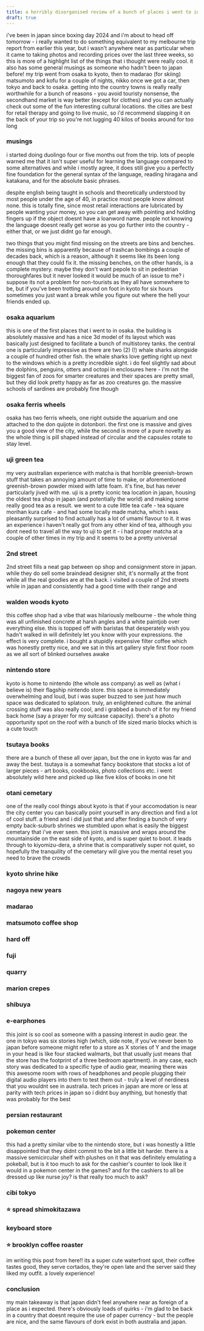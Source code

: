 ```yaml
---
title: a horribly disorganised review of a bunch of places i went to in japan this month
draft: true
---
```


i've been in japan since boxing day 2024 and i'm about to head off tomorrow - i really wanted to do something equivalent to my melbourne trip report from earlier this year, but i wasn't anywhere near as particular when it came to taking photos and recording prices over the last three weeks, so this is more of a highlight list of the things that i thought were really cool. it also has some general musings as someone who hadn't been to japan before! my trip went from osaka to kyoto, then to madarao (for skiing) matsumoto and kofu for a couple of nights, nikko once we got a car, then tokyo and back to osaka. getting into the country towns is really really worthwhile for a bunch of reasons - you avoid touristy nonsense, the secondhand market is way better (except for clothes) and you can actually check out some of the fun interesting cultural locations. the cities are best for retail therapy and going to live music, so i'd recommend slapping it on the back of your trip so you're not lugging 40 kilos of books around for too long

### musings
i started doing duolingo four or five months out from the trip. lots of people warned me that it isn't super useful for learning the language compared to some alternatives and while i mostly agree, it does still give you a perfectly fine foundation for the general syntax of the language, reading hiragana and katakana, and for the absolute basic phrases. 

despite english being taught in schools and theoretically understood by most people under the age of 40, in practice most people know almost none. this is totally fine, since most retail interactions are lubricated by people wanting your money, so you can get away with pointing and holding fingers up if the object doesnt have a loanword name. people not knowing the language doesnt really get worse as you go further into the country - either that, or we just didnt go far enough. 

two things that you might find missing on the streets are bins and benches. the missing bins is apparently because of trashcan bombings a couple of decades back, which is a reason, although it seems like its been long enough that they could fix it. the missing benches, on the other hands, is a complete mystery. maybe they don't want pepole to sit in pedestrian thoroughfares but it never looked it would be much of an issue to me? i suppose its not a problem for non-tourists as they all have somewhere to be, but if you've been trotting around on foot in kyoto for six hours sometimes you just want a break while you figure out where the hell your friends ended up.

### osaka aquarium
this is one of the first places that i went to in osaka. the building is absolutely massive and has a nice 3d model of its layout which was basically just designed to facilitate a bunch of multistorey tanks. the central one is particularly impressive as there are two (2) (!) whale sharks alongside a couple of hundred other fish. the whale sharks love getting right up next to the windows which is a pretty incredible sight. i do feel slightly sad about the dolphins, penguins, otters and octopi in enclosures here - i'm not the biggest fan of zoos for smarter creatures and their spaces are pretty small, but they did look pretty happy as far as zoo creatures go. the massive schools of sardines are probably fine though

### osaka ferris wheels
osaka has two ferris wheels, one right outside the aquarium and one attached to the don quijote in dotonbori. the first one is massive and gives you a good view of the city, while the second is more of a pure novelty as the whole thing is pill shaped instead of circular and the capsules rotate to stay level. 

### uji green tea
my very australian experience with matcha is that horrible greenish-brown stuff that takes an annoying amount of time to make, or aforementioned greenish-brown powder mixed with latte foam. it's fine, but has never particularly jived with me. uji is a pretty iconic tea location in japan, housing the oldest tea shop in japan (and potentially the world) and making some really good tea as a result. we went to a cute little tea cafe - tea square morihan kura cafe - and had some locally made matcha, which i was pleasantly surprised to find actually has a lot of umami flavour to it. it was an experience i haven't really got from any other kind of tea, although you dont need to travel all the way to uji to get it - i had proper matcha at a couple of other times in my trip and it seems to be a pretty universal

### 2nd street
2nd street fills a neat gap between op shop and consignment store in japan. while they do sell some braindead designer shit, it's normally at the front while all the real goodies are at the back. i visited a couple of 2nd streets while in japan and consistently had a good time with their range and 

### walden woods kyoto
this coffee shop had a vibe that was hilariously melbourne - the whole thing was all unfinished concrete at harsh angles and a white paintjob over everything else. this is topped off with baristas that desperately wish you hadn't walked in will definitely let you know with your expressions. the effect is very complete. i bought a stupidly expensive filter coffee which was honestly pretty nice, and we sat in this art gallery style first floor room as we all sort of blinked ourselves awake

### nintendo store
kyoto is home to nintendo (the whole ass company) as well as (what i believe is) their flagship nintendo store. this space is immediately overwhelming and loud, but i was super buzzed to see just how much space was dedicated to splatoon. truly, an enlightened culture. the animal crossing stuff was also really cool, and i grabbed a bunch of it for my friend back home (say a prayer for my suitcase capacity). there's a photo opportunity spot on the roof with a bunch of life sized mario blocks which is a cute touch

### tsutaya books
there are a bunch of these all over japan, but the one in kyoto was far and away the best. tsutaya is a somewhat fancy bookstore that stocks a lot of larger pieces - art books, cookbooks, photo collections etc. i went absolutely wild here and picked up like five kilos of books in one hit

### otani cemetary
one of the really cool things about kyoto is that if your accomodation is near the city center you can basically point yourself in any direction and find a lot of cool stuff. a friend and i did just that and after finding a bunch of very empty back-suburb shrines we stumbled upon what is easily the biggest cemetary that i've ever seen. this joint is massive and wraps around the mountainside on the east side of kyoto, and is super quiet to boot. it leads through to  kiyomizu-dera, a shrine that is comparatively super not quiet, so hopefully the tranquility of the cemetary will give you the mental reset you need to brave the crowds

### kyoto shrine hike

### nagoya new years

### madarao

### matsumoto coffee shop

### hard off

### fuji

### quarry

### marion crepes

### shibuya

### e-earphones
this joint is so cool as someone with a passing interest in audio gear. the one in tokyo was six stories high (which, side note, if you've never been to japan before someone might refer to a store as X stories of Y and the image in your head is like four stacked walmarts, but that usually just means that the store has the footprint of a three bedroom apartment). in any case, each story was dedicated to a specific type of audio gear, meaning there was this awesome room with rows of headphones and people plugging their digital audio players into them to test them out - truly a level of nerdiness that you wouldnt see in australia. tech prices in japan are more or less at parity with tech prices in japan so i didnt buy anything, but honestly that was probably for the best

### persian restaurant

### pokemon center
this had a pretty similar vibe to the nintendo store, but i was honestly a little disappointed that they didnt commit to the bit a little bit harder. there is a massive semicircular shelf with plushes on it that was definitely emulating a pokeball, but is it too much to ask for the cashier's counter to look like it would in a pokemon center in the games? and for the cashiers to all be dressed up like nurse joy? is that really too much to ask?

### cibi tokyo

### ⭐ spread shimokitazawa

### keyboard store

### ⭐ brooklyn coffee roaster
im writing this post from here!! its a super cute waterfront spot, their coffee tastes good, they serve cortados, they're open late and the server said they liked my outfit. a lovely experience!

### conclusion
my main takeaway is that japan didn't feel anywhere near as foreign of a place as i expected. there's obviously loads of quirks - i'm glad to be back in a country that doesnt require the use of paper currency - but the people are nice, and the same flavours of dork exist in both australia and japan.
